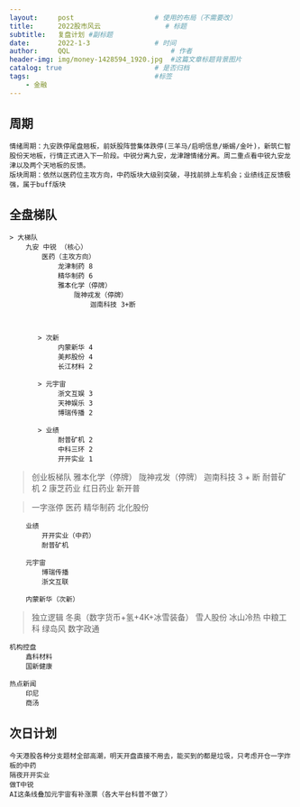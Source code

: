 ```yaml
---
layout:     post   				    # 使用的布局（不需要改）
title:      2022股市风云				# 标题 
subtitle:   复盘计划 #副标题
date:       2022-1-3 				# 时间
author:     QQL 						# 作者
header-img: img/money-1428594_1920.jpg 	#这篇文章标题背景图片
catalog: true 						# 是否归档
tags:								#标签
    - 金融
---
```


## 周期
    情绪周期：九安跌停尾盘翘板，前妖股阵营集体跌停(三羊马/启明信息/蜥蜴/金叶)，新筑仁智股份天地板，行情正式进入下一阶段。中锐分离九安，龙津蹭情绪分离。周二重点看中锐九安龙津以及两个天地板的反馈。
    版块周期：依然以医药位主攻方向，中药版块大级别突破，寻找前排上车机会；业绩线正反馈极强，属于buff版块

## 全盘梯队
    > 大梯队
        九安 中锐 （核心）
            医药（主攻方向）
                龙津制药 8
                精华制药 6
                雅本化学（停牌）
                    陇神戎发（停牌）
                        迦南科技 3+断



           > 次新
                内蒙新华 4
                美邦股份 4
                长江材料 2

           > 元宇宙
                浙文互娱 3
                天神娱乐 3
                博瑞传播 2

           > 业绩
                耐普矿机 2
                中科三环 2
                开开实业 1



   > 创业板梯队
        雅本化学（停牌）
            陇神戎发（停牌）
                迦南科技 3 + 断
                    耐普矿机 2
                    康芝药业
                    红日药业
                    新开普




  >  一字涨停
        医药
            精华制药
            北化股份

        业绩
            开开实业（中药）
            耐普矿机

        元宇宙
            博瑞传播
            浙文互联

        内蒙新华（次新）


> 独立逻辑
    冬奥（数字货币+氢+4K+冰雪装备）
        雪人股份
        冰山冷热
        中粮工科
        绿岛风
        数字政通

    机构控盘
        鑫科材料
        国新健康

    热点新闻
        印尼
        商汤


## 次日计划
    今天港股各种分支题材全部高潮，明天开盘直接不用去，能买到的都是垃圾，只考虑开仓一字炸板的中药
    隔夜开开实业
    做T中锐
    AI这条线叠加元宇宙有补涨票（各大平台科普不做了）

